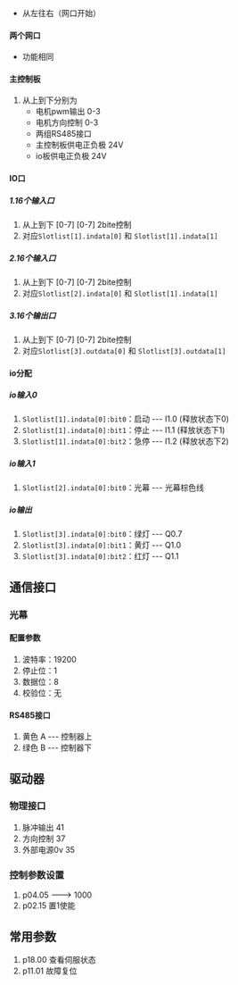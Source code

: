 - 从左往右（网口开始）
#### 两个网口
- 功能相同
#### 主控制板
1. 从上到下分别为
	- 电机pwm输出 0-3
	- 电机方向控制 0-3
	- 两组RS485接口
	- 主控制板供电正负极 24V
	- io板供电正负极 24V
#### IO口
##### 1.16个输入口
1. 从上到下 \[0-7\]  \[0-7\]  2bite控制 
2. 对应`Slotlist[1].indata[0]` 和 `Slotlist[1].indata[1]`
##### 2.16个输入口
1. 从上到下 \[0-7\]  \[0-7\]  2bite控制 
2. 对应`Slotlist[2].indata[0]` 和 `Slotlist[1].indata[1]`
##### 3.16个输出口
1. 从上到下 \[0-7\]  \[0-7\]  2bite控制 
2. 对应`Slotlist[3].outdata[0]` 和 `Slotlist[3].outdata[1]`
#### io分配
##### io输入0
1. `Slotlist[1].indata[0]:bit0`：启动  --- I1.0 (释放状态下0)
2. `Slotlist[1].indata[0]:bit1`：停止  --- I1.1 (释放状态下1)
3. `Slotlist[1].indata[0]:bit2`：急停  --- I1.2 (释放状态下2)
##### io输入1
1. `Slotlist[2].indata[0]:bit0`：光幕  --- 光幕棕色线
##### io输出
1. `Slotlist[3].indata[0]:bit0`：绿灯  --- Q0.7
2. `Slotlist[3].indata[0]:bit1`：黄灯  --- Q1.0
3. `Slotlist[3].indata[0]:bit2`：红灯  --- Q1.1

## 通信接口
### 光幕
#### 配置参数
1. 波特率：19200
2. 停止位：1
3. 数据位：8
4. 校验位：无
#### RS485接口
1. 黄色 A  --- 控制器上
2. 绿色 B  --- 控制器下

## 驱动器
### 物理接口
1. 脉冲输出 41
2. 方向控制 37
3. 外部电源0v 35
### 控制参数设置
1. p04.05 ---> 1000
2. p02.15 置1使能

## 常用参数
1. p18.00 查看伺服状态
2. p11.01  故障复位
